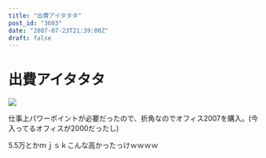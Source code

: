 ```yaml
---
title: "出費アイタタタ"
post_id: "3603"
date: "2007-07-23T21:39:00Z"
draft: false
---
```


# 出費アイタタタ

![](/image/mixi/2007/507095227_46_s.jpg)  
  
仕事上パワーポイントが必要だったので、折角なのでオフィス2007を購入。(今入ってるオフィスが2000だったし)  
  
5.5万とかｍｊｓｋこんな高かったっけｗｗｗｗ
